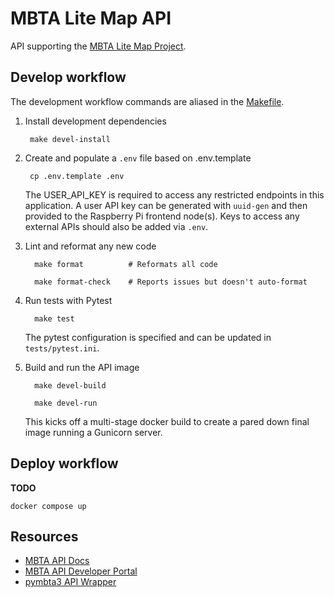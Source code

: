 # MBTA Lite Map API

API supporting the [MBTA Lite Map Project](https://github.com/Shallow-Dives/mbta-lite-map-rpi).

## Develop workflow

The development workflow commands are aliased in the [Makefile](Makefile).


1) Install development dependencies

        make devel-install

2) Create and populate a `.env` file based on .env.template

        cp .env.template .env

   The USER_API_KEY is required to access any restricted endpoints in this application. A user API key can be generated 
   with `uuid-gen` and then provided to the Raspberry Pi frontend node(s).  Keys to access any external APIs should also be added via `.env`.


3) Lint and reformat any new code

         make format          # Reformats all code

         make format-check    # Reports issues but doesn't auto-format

4) Run tests with Pytest

         make test

      The pytest configuration is specified and can be updated in `tests/pytest.ini`.


5) Build and run the API image

         make devel-build

         make devel-run

   This kicks off a multi-stage docker build to create a pared down final image running a Gunicorn server.

## Deploy workflow

**TODO**

`docker compose up`

## Resources

* [MBTA API Docs](https://www.mbta.com/developers/v3-api)
* [MBTA API Developer Portal](https://api-v3.mbta.com/portal)
* [pymbta3 API Wrapper](https://pypi.org/project/pymbta/)
